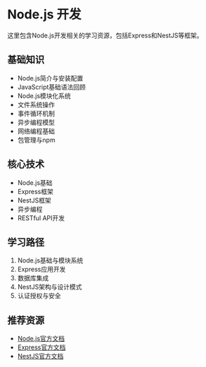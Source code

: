 # Node.js 开发

这里包含Node.js开发相关的学习资源，包括Express和NestJS等框架。

## 基础知识
- Node.js简介与安装配置
- JavaScript基础语法回顾
- Node.js模块化系统
- 文件系统操作
- 事件循环机制
- 异步编程模型
- 网络编程基础
- 包管理与npm

## 核心技术
- Node.js基础
- Express框架
- NestJS框架
- 异步编程
- RESTful API开发

## 学习路径
1. Node.js基础与模块系统
2. Express应用开发
3. 数据库集成
4. NestJS架构与设计模式
5. 认证授权与安全

## 推荐资源
- [Node.js官方文档](https://nodejs.org/en/docs/)
- [Express官方文档](https://expressjs.com/)
- [NestJS官方文档](https://docs.nestjs.com/)